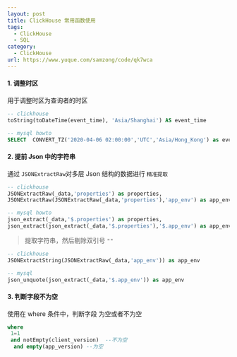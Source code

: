 ```yaml
---
layout: post
title: ClickHouse 常用函数使用
tags:
  - ClickHouse
  - SQL
category:
  - ClickHouse
url: https://www.yuque.com/samzong/code/qk7wca
---
```



#### 1. 调整时区

用于调整时区为查询者的时区

```sql
-- clickhouse
toString(toDateTime(event_time), 'Asia/Shanghai') AS event_time

-- mysql howto
SELECT  CONVERT_TZ('2020-04-06 02:00:00','UTC','Asia/Hong_Kong') as event_time
```

#### 2. 提前 Json 中的字符串

通过 `JSONExtractRaw`对多层 Json 结构的数据进行 `精准提取`

```sql
-- clickhouse
JSONExtractRaw(_data,'properties') as properties,
JSONExtractRaw(JSONExtractRaw(_data,'properties'),'app_env') as app_env

-- mysql howto
json_extract(_data,'$.properties') as properties,
json_extract(json_extract(_data,'$.properties'),'$.app_env') as app_env
```

> 提取字符串，然后剔除双引号 `""`

```sql
-- clickhouse
JSONExtractString(JSONExtractRaw(_data,'app_env')) as app_env

-- mysql
json_unquote(json_extract(_data,'$.app_env')) as app_env
```

#### 3. 判断字段不为空

使用在 where 条件中，判断字段 为空或者不为空

```sql
where
 1=1
 and notEmpty(client_version)  --不为空
  and empty(app_version) --为空
```
